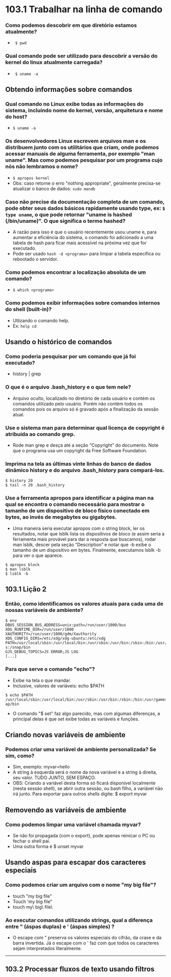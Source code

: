 # 103.1 Trabalhar na linha de comando

### Como podemos descobrir em que diretório estamos atualmente?
- ``` $ pwd```

### Qual comando pode ser utilizado para descobrir a versão do kernel do linux atualmente carregada?
- ``` $ uname -a```

## Obtendo informações sobre comandos

### Qual comando no Linux exibe todas as informações do sistema, incluindo nome do kernel, versão, arquitetura e nome do host?
- ```$ uname -a```

### Os desenvolvedores Linux escrevem arquivos man e os distribuem junto com os utilitários que criam, onde podemos acessar manuais de alguma ferramenta, por exemplo "man uname". Mas como podemos pesquisar por um programa cujo nós não lembramos o nome?
- ```$ apropos kernel```
- Obs: caso retorne o erro "nothing appropriate", geralmente precisa-se atualizar o banco de dados: ```sudo mandb```


### Caso não precise da documentação completa de um comando, pode obter seus dados básicos rapidamente usando type, ex: ```$ type uname```, o que pode retornar "uname is hashed (/bin/uname)". O que significa o termo hashed?
- A razão para isso é que o usuário recentemente usou uname e, para aumentar a eficiência
do sistema, o comando foi adicionado a uma tabela de hash para ficar mais acessível na próxima vez que for executado.
- Pode ser usado ```hash -d <programa>``` para limpar a tabela específica ou rebootado o servidor.

### Como podemos encontrar a localização absoluta de um comando? 
- ```$ which <programa>```

### Como podemos exibir informações sobre comandos internos do shell (built-in)?
- Utlizando o comando help.
- Ex: ```help cd```

## Usando o histórico de comandos

### Como poderia pesquisar por um comando que já foi executado?
- history | grep <comando>

### O que é o arquivo .bash_history e o que tem nele?
- Arquivo oculto, localizado no diretório de cada usuário e contém os comandos utilizado pelo usuário. Porém não contém todos os comandos pois os arquivo só é gravado após a finalização da sessão atual.

### Use o sistema man para determinar qual licença de copyright é atribuída ao comando grep.
- Rode man grep e desça até a seção “Copyright” do documento. Note que o programa usa um copyright da Free Software Foundation.

### Imprima na tela as últimas vinte linhas do banco de dados dinâmico history e do arquivo .bash_history para compará-los.
```
$ history 20
$ tail -n 20 .bash_history
```

### Use a ferramenta apropos para identificar a página man na qual se encontra o comando necessário para mostrar o tamanho de um dispositivo de bloco físico conectado em bytes, ao invés de megabytes ou gigabytes.
- Uma maneira seria executar apropos com o string block, ler os resultados, notar que lsblk lista os dispositivos de bloco (e assim seria a ferramenta mais provável para dar a resposta que buscamos), rodar man lsblk, descer pela seção “Description” e notar que -b exibe o tamanho de um dispositivo em bytes. Finalmente, executamos lsblk -b para ver o que aparece.

```
$ apropos block
$ man lsblk
$ lsblk -b
```


## 103.1 Lição 2

### Então, como identificamos os valores atuais para cada uma de nossas variáveis de ambiente? 
```
$ env
DBUS_SESSION_BUS_ADDRESS=unix:path=/run/user/1000/bus
XDG_RUNTIME_DIR=/run/user/1000
XAUTHORITY=/run/user/1000/gdm/Xauthority
XDG_CONFIG_DIRS=/etc/xdg/xdg-ubuntu:/etc/xdg
PATH=/usr/local/sbin:/usr/local/bin:/usr/sbin:/usr/bin:/sbin:/bin:/usr/games:/usr/local/game
s:/snap/bin
GJS_DEBUG_TOPICS=JS ERROR;JS LOG
[...]
```

### Para que serve o comando "echo"?
- Exibe na tela o que mandar.
- Inclusive, valores de variáveis: echo $PATH
```
$ echo $PATH
/usr/local/sbin:/usr/local/bin:/usr/sbin:/usr/bin:/sbin:/bin:/usr/games:/usr/local/games:/sn
ap/bin
```
- O comando "$ set" faz algo parecido, mas com algumas diferenças, a principal delas é que set exibe todas as variáveis e funções.

## Criando novas variáveis de ambiente

### Podemos criar uma variável de ambiente personalizada? Se sim, como?
- Sim, exemplo:  myvar=hello
- A string à esquerda será o nome da nova variável e a string à direita, seu valor. TUDO JUNTO, SEM ESPAÇO.
- OBS: Criando a variável desta forma só ficará disponível localmente (nesta sessão shell), se abrir outra sessão, ou bash filho, a variável não irá junto. Para exportar para outros shells digite: $ export myvar

## Removendo as variáveis de ambiente

### Como podemos limpar uma variável chamada myvar?
- Se não foi propagada (com o export), pode apenas reinicar o PC ou fechar o shell pai.
- Uma outra forma é $ unset myvar


## Usando aspas para escapar dos caracteres especiais

### Como podemos criar um arquivo com o nome "my big file"?
- touch "my big file"
- Touch 'my big file"
- touch my\ big\ file\

### Ao executar comandos utilizando strings, qual a diferença entre " (áspas duplas) e ' (áspas simples) ?
- O escape com " preserva os valores especiais do cifrão, da crase e da barra invertida. Já o escape com o ' faz com que todos os caracteres sejam interpretados literalmente.

--- 

## 103.2 Processar fluxos de texto usando filtros